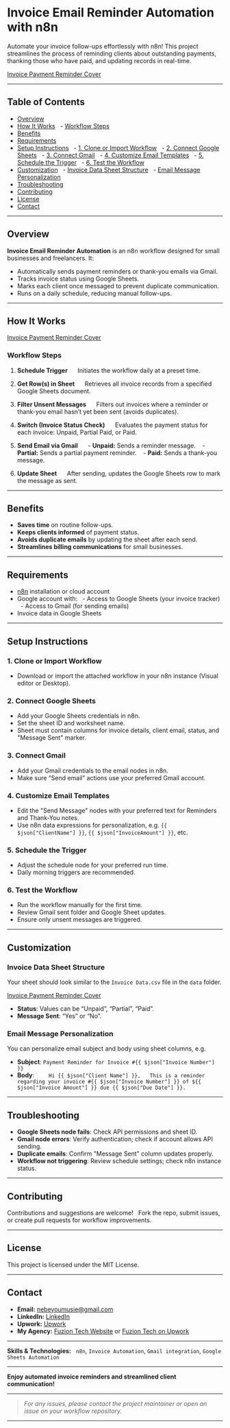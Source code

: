# Invoice Email Reminder Automation with n8n


Automate your invoice follow-ups effortlessly with n8n! This project streamlines the process of reminding clients about outstanding payments, thanking those who have paid, and updating records in real-time.

[Invoice Payment Reminder Cover](/images/Invoice%20Payment%20Reminder%20Cover.png)


***


## Table of Contents


- [Overview](#overview)
- [How It Works](#how-it-works)
  - [Workflow Steps](#workflow-steps)
- [Benefits](#benefits)
- [Requirements](#requirements)
- [Setup Instructions](#setup-instructions)
  - [1. Clone or Import Workflow](#1-clone-or-import-workflow)
  - [2. Connect Google Sheets](#2-connect-google-sheets)
  - [3. Connect Gmail](#3-connect-gmail)
  - [4. Customize Email Templates](#4-customize-email-templates)
  - [5. Schedule the Trigger](#5-schedule-the-trigger)
  - [6. Test the Workflow](#6-test-the-workflow)
- [Customization](#customization)
  - [Invoice Data Sheet Structure](#invoice-data-sheet-structure)
  - [Email Message Personalization](#email-message-personalization)
- [Troubleshooting](#troubleshooting)
- [Contributing](#contributing)
- [License](#license)
- [Contact](#contact)


***


## Overview


**Invoice Email Reminder Automation** is an n8n workflow designed for small businesses and freelancers. It:


- Automatically sends payment reminders or thank-you emails via Gmail.
- Tracks invoice status using Google Sheets.
- Marks each client once messaged to prevent duplicate communication.
- Runs on a daily schedule, reducing manual follow-ups.


***


## How It Works

[Invoice Payment Reminder Cover](/images/Invoice%20Payment%20Reminder.png)

### Workflow Steps


1. **Schedule Trigger**  
   Initiates the workflow daily at a preset time.


2. **Get Row(s) in Sheet**  
   Retrieves all invoice records from a specified Google Sheets document.


3. **Filter Unsent Messages**  
   Filters out invoices where a reminder or thank-you email hasn’t yet been sent (avoids duplicates).


4. **Switch (Invoice Status Check)**  
   Evaluates the payment status for each invoice: Unpaid, Partial Paid, or Paid.


5. **Send Email via Gmail**  
   - **Unpaid:** Sends a reminder message.
   - **Partial:** Sends a partial payment reminder.
   - **Paid:** Sends a thank-you message.


6. **Update Sheet**  
   After sending, updates the Google Sheets row to mark the message as sent.


***


## Benefits


- **Saves time** on routine follow-ups.
- **Keeps clients informed** of payment status.
- **Avoids duplicate emails** by updating the sheet after each send.
- **Streamlines billing communications** for small businesses.


***


## Requirements


- [n8n](https://n8n.io/) installation or cloud account
- Google account with:
  - Access to Google Sheets (your invoice tracker)
  - Access to Gmail (for sending emails)
- Invoice data in Google Sheets


***


## Setup Instructions


### 1. Clone or Import Workflow


- Download or import the attached workflow in your n8n instance (Visual editor or Desktop).


### 2. Connect Google Sheets


- Add your Google Sheets credentials in n8n.
- Set the sheet ID and worksheet name.
- Sheet must contain columns for invoice details, client email, status, and "Message Sent" marker.


### 3. Connect Gmail


- Add your Gmail credentials to the email nodes in n8n.
- Make sure “Send email” actions use your preferred Gmail account.


### 4. Customize Email Templates


- Edit the "Send Message" nodes with your preferred text for Reminders and Thank-You notes.
- Use n8n data expressions for personalization, e.g. `{{ $json["ClientName"] }}`, `{{ $json["InvoiceAmount"] }}`, etc.


### 5. Schedule the Trigger


- Adjust the schedule node for your preferred run time.
- Daily morning triggers are recommended.


### 6. Test the Workflow


- Run the workflow manually for the first time.
- Review Gmail sent folder and Google Sheet updates.
- Ensure only unsent messages are triggered.


***


## Customization


### Invoice Data Sheet Structure


Your sheet should look similar to the `Invoice Data.csv` file in the `data` folder.

[Invoice Payment Reminder Cover](/images/Invoice%20Spreadsheet.png)


- **Status**: Values can be “Unpaid”, “Partial”, “Paid”.
- **Message Sent**: “Yes” or “No”.


### Email Message Personalization


You can personalize email subject and body using sheet columns, e.g.


- **Subject**: `Payment Reminder for Invoice #{{ $json["Invoice Number"] }}`
- **Body**:  
  ```
  Hi {{ $json["Client Name"] }},
  This is a reminder regarding your invoice #{{ $json["Invoice Number"] }} of ${{ $json["Invoice Amount"] }} due {{ $json["Due Date"] }}.
  ```
***


## Troubleshooting


- **Google Sheets node fails**: Check API permissions and sheet ID.
- **Gmail node errors**: Verify authentication; check if account allows API sending.
- **Duplicate emails**: Confirm "Message Sent" column updates properly.
- **Workflow not triggering**: Review schedule settings; check n8n instance status.


***


## Contributing


Contributions and suggestions are welcome!  
Fork the repo, submit issues, or create pull requests for workflow improvements.


***


## License


This project is licensed under the MIT License.


***


## Contact

- **Email:** nebeyoumusie@gmail.com
- **LinkedIn:** [LinkedIn](https://www.linkedin.com/in/nebeyou-musie)  
- **Upwork:** [Upwork](https://www.upwork.com/freelancers/~017ff01729e3cd26e0?mp_source=share)  
- **My Agency:** [Fuzion Tech Website](https://fuzion-tech.com/) or [Fuzion Tech on Upwork](https://www.upwork.com/agencies/1948388369189366041/)


***


**Skills & Technologies:**  
`n8n`, `Invoice Automation`, `Gmail integration`, `Google Sheets Automation`


***


**Enjoy automated invoice reminders and streamlined client communication!**


***


> _For any issues, please contact the project maintainer or open an issue on your workflow repository._


***
